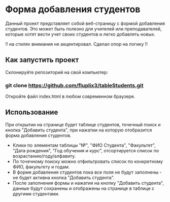 # Форма добавления студентов
Данный проект представляет собой веб-страницу с формой добавления студентов. Это может быть полезно для учителей или преподавателей, которые хотят вести учет своих студентов и легко добавлять новых.

!! на стилях внимания не акцентировал. Сделал опор на логику !!

## Как запустить проект
Склонируйте репозиторий на свой компьютер:

### git clone https://github.com/fluplix3/tableStudents.git
Откройте файл index.html в любом современном браузере.

## Использование
При открытии на странице будет таблице студентов, точечный поиск и кнопка "Добавить студента", при нажатии на которую отобразится форма добавления студентов.
- Клики по элементам таблицы "№", "ФИО Студента", "Факультет", "Дата рождения", "Год обучения и курс", отсортируется список по возрастанию/году/алфавиту.
- По точечному поиску можно отфильтровать список по конкретному ФИО, факультету и годам.
- В форме добавления студентов пока все поля не будут заполнены - не будет активна кнопка "Добавить студента".
- После заполнения формы и нажатия на кнопку "Добавить студента", данные будут сохранены и отображены на странице в таблице с другими студентами.


